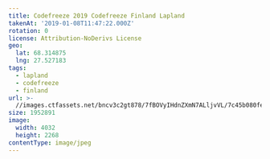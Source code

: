 ```yaml
---
title: Codefreeze 2019 Codefreeze Finland Lapland
takenAt: '2019-01-08T11:47:22.000Z'
rotation: 0
license: Attribution-NoDerivs License
geo:
  lat: 68.314875
  lng: 27.527183
tags:
  - lapland
  - codefreeze
  - finland
url: >-
  //images.ctfassets.net/bncv3c2gt878/7fBOVyIHdnZXmN7ALljvVL/7c45b080fed9645dbd4d37e3acdfc9ef/codefreeze-2019-codefreeze-finland-lapland_39773156633_o
size: 1952891
image:
  width: 4032
  height: 2268
contentType: image/jpeg
---
```


